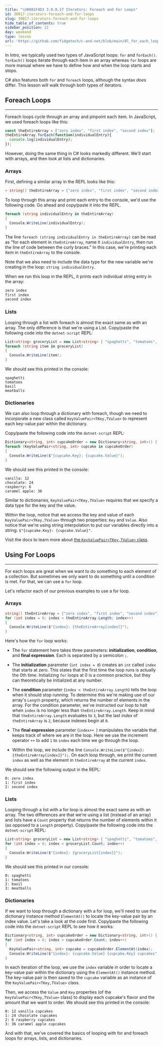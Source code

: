 ```yaml
---
title: "\U0001F4D3 3.0.0.17 Iterators: Foreach and For Loops"
id: 30017-iterators-foreach-and-for-loops
slug: 30017-iterators-foreach-and-for-loops
hide_table_of_contents: true
sidebar_position: 12
day: weekend
type: lesson
url: 'https://github.com/fidgetech/c-and-net/blob/main/0l_for_each_loops.md'
---
```


In Intro, we typically used two types of JavaScript loops: `for` and `forEach()`. `forEach()` loops iterate through each item in an array whereas `for` loops are more manual where we have to define how and when the loop starts and stops.

C# also features both `for` and `foreach` loops, although the syntax _does_ differ. This lesson will walk through both types of iterators.

## Foreach Loops
---

Foreach loops cycle through an array and pinpoint each item. In JavaScript, we used foreach loops like this:

```javascript
const theEntireArray = ["zero index", "first index", "second index"];
theEntireArray.forEach(function(individualEntry){
  console.log(individualEntry);
});
```

However, doing the same thing in C# looks markedly different. We'll start with arrays, and then look at lists and dictionaries. 

### Arrays

First, defining a similar array in the REPL looks like this:

```csharp
> string[] theEntireArray = {"zero index", "first index", "second index"};
```

To loop through this array and print each entry to the console, we'd use the following code. Go ahead and copy/paste it into the REPL.

```csharp
foreach (string individualEntry in theEntireArray)
{
  Console.WriteLine(individualEntry);
}
```

The line `foreach (string individualEntry in theEntireArray)` can be read as "for each element in `theEntireArray`, name it `individualEntry`, then run the line of code between the curly braces." In this case, we're printing each item in `theEntireArray` to the console.

Note that we also need to include the data type for the new variable we're creating in the loop: `string individualEntry`.

When we run this loop in the REPL, it prints each individual string entry in the array:

```csharp
zero index
first index
second index
```

### Lists

Looping through a list with foreach is almost the exact same as with an array. The only difference is that we're using a List. Copy/paste the following code into the `dotnet-script` REPL:

```csharp
List<string> groceryList = new List<string> { "spaghetti", "tomatoes", "basil", "meatballs" };
foreach (string item in groceryList)
{
  Console.WriteLine(item);
}
```

We should see this printed in the console:

```
spaghetti
tomatoes
basil
meatballs
```

### Dictionaries

We can also loop through a dictionary with foreach, though we need to incorporate a new class called `KeyValuePair<TKey,TValue>` to represent each key-value pair within the dictionary.

Copy/paste the following code into the `dotnet-script` REPL:

```csharp
Dictionary<string, int> cupcakeOrder = new Dictionary<string, int>() { {"vanilla", 12}, {"chocolate", 24}, {"raspberry", 6}, {"caramel apple", 36} };
foreach (KeyValuePair<string, int> cupcake in cupcakeOrder)
{
  Console.WriteLine($"{cupcake.Key}: {cupcake.Value}");
}
```

We should see this printed in the console:

```
vanilla: 12
chocolate: 24
raspberry: 6
caramel apple: 36
```

Similar to dictionaries, `KeyValuePair<TKey,TValue>` requires that we specify a data type for the key and the value. 

Within the loop, notice that we access the key and value of each `KeyValuePair<TKey,TValue>` through two properties: `Key` and `Value`. Also notice that we're using string interpolation to put our variables directly into a string: `$"{cupcake.Key}: {cupcake.Value}"`.

Visit the docs to learn more about [the `KeyValuePair<TKey,TValue>` class](https://learn.microsoft.com/en-us/dotnet/api/system.collections.generic.keyvaluepair-2?view=net-6.0).


## Using For Loops
---

For each loops are great when we want to do something to each element of a collection. But sometimes we only want to do something until a condition is met. For that, we can use a `for` loop.

Let's refactor each of our previous examples to use a for loop.

### Arrays

```csharp
string[] theEntireArray = {"zero index", "first index", "second index"};
for (int index = 0; index < theEntireArray.Length; index++)
{
  Console.WriteLine($"{index}: {theEntireArray[index]}");
}
```

Here's how the `for` loop works:

* The `for` statement here takes three parameters: **initialization**, **condition**, and **final expression**. Each is separated by a semicolon `;`.

* The **initialization** parameter (`int index = 0`) creates an `int` called `index` that starts at zero. This states that the first time the loop runs is actually the 0th time. Initializing `for` loops at 0 is a common practice, but they can theoretically be initialized at any number.

* The **condition** parameter (`index < theEntireArray.Length`) tells the loop when it should stop running. To determine this we're making use of our array's `Length` property, which returns the number of elements in the array. For the condition parameter, we've instructed our loop to halt when `index` is no longer less than `theEntireArray.Length`. Keep in mind that `theEntireArray.Length` evaluates to `3`, but the last _index_ of `theEntireArray` is `2`, because indexes begin at `0`.

* The **final expression** parameter (`index++ `) manipulates the variable that keeps track of where we are in the loop. Here we use the increment operator `++` to add `1` to `index` each time we go through the loop.

* Within the loop, we include the line `Console.WriteLine($"{index}: {theEntireArray[index]}");`. On each loop through, we print the current `index` as well as the element in `theEntireArray` at the current `index`.

We should see the following output in the REPL:

```
0: zero index
1: first index
2: second index
```

### Lists

Looping through a list with a for loop is almost the exact same as with an array. The two differences are that we're using a list (instead of an array) and lists have a `Count` property that returns the number of elements within it (as opposed to a `Length` property). Copy/paste the following code into the `dotnet-script` REPL:

```csharp
List<string> groceryList = new List<string> { "spaghetti", "tomatoes", "basil", "meatballs" };
for (int index = 0; index < groceryList.Count; index++)
{
  Console.WriteLine($"{index}: {groceryList[index]}");
}
```

We should see this printed in our console:

```
0: spaghetti
1: tomatoes
2: basil
3: meatballs
```

### Dictionaries

If we want to loop through a dictionary with a for loop, we'll need to use the dictionary instance method `ElementAt()` to locate the key-value pair by an index value. Let's take a look at the code first. Copy/paste the following code into the `dotnet-script` REPL to see how it works:

```csharp
Dictionary<string, int> cupcakeOrder = new Dictionary<string, int>() { {"vanilla", 12}, {"chocolate", 24}, {"raspberry", 6}, {"caramel apple", 36} };
for (int index = 0; index < cupcakeOrder.Count; index++)
{
  KeyValuePair<string, int> cupcake = cupcakeOrder.ElementAt(index);
  Console.WriteLine($"{index}: {cupcake.Value} {cupcake.Key} cupcakes");
}
```

In each iteration of the loop, we use the `index` variable in order to locate a key-value pair within the dictionary using the `ElementAt()` instance method. The key-value pair is then saved to the `cupcake` variable as an instance of the `KeyValuePair<TKey,TValue>` class. 

Then, we access the `Value` and `Key` properties (of the `KeyValuePair<TKey,TValue>` class) to display each cupcake's flavor and the amount that we want to order. We should see this printed in the console:

```
0: 12 vanilla cupcakes
1: 24 chocolate cupcakes
2: 6 raspberry cupcakes
3: 36 caramel apple cupcakes
```

And with that, we've covered the basics of looping with for and foreach loops for arrays, lists, and dictionaries.
